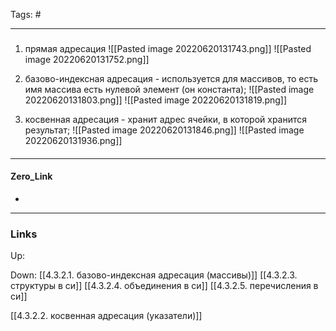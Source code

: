 Tags: #
***
###
1) прямая адресация
![[Pasted image 20220620131743.png]]
![[Pasted image 20220620131752.png]]

2) базово-индексная адресация - используется для массивов, то есть имя массива есть нулевой элемент (он константа);
![[Pasted image 20220620131803.png]]
![[Pasted image 20220620131819.png]]

3) косвенная адресация - хранит адрес ячейки, в которой хранится результат;
![[Pasted image 20220620131846.png]]
![[Pasted image 20220620131936.png]]
####

***
#### Zero_Link
- 
***
### Links
Up:

Down:
[[4.3.2.1. базово-индексная адресация (массивы)]]
[[4.3.2.3. структуры в си]]
[[4.3.2.4. объединения в си]]
[[4.3.2.5. перечисления в си]]

[[4.3.2.2. косвенная адресация (указатели)]]



